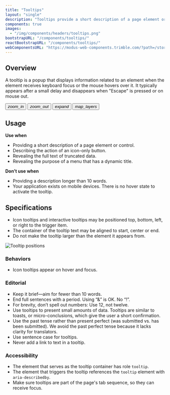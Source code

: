 ```yaml
---
title: "Tooltips"
layout: "single"
description: "Tooltips provide a short description of a page element or control."
components: true
images:
  - "/img/components/headers/tooltips.png"
bootstrapURL: "/components/tooltips/"
reactBootstrapURL: "/components/tooltips/"
webComponentsURL: "https://modus-web-components.trimble.com/?path=/story/components-tooltip--default"
---
```


## Overview

A tooltip is a popup that displays information related to an element when the element receives keyboard focus or the mouse hovers over it. It typically appears after a small delay and disappears when "Escape" is pressed or on mouse out.

<div style="max-width: max-content">
  <div class="guide-sample">
    <div class="btn-group-vertical">
      <button id="tooltipExample" class="btn btn-icon-only btn-outline-dark" data-toggle="tooltip" data-placement="right" data-original-title="Zoom in">
      <i class="modus-icons notranslate">zoom_in</i>
      </button>
      <button class="btn btn-icon-only btn-outline-dark" data-toggle="tooltip" data-placement="right" data-original-title="Zoom out">
      <i class="modus-icons notranslate">zoom_out</i>
      </button>
      <button class="btn btn-icon-only btn-outline-dark" data-toggle="tooltip" data-placement="right" data-original-title="Expand">
      <i class="modus-icons notranslate">expand</i>
      </button>
      <button class="btn btn-icon-only btn-outline-dark" data-toggle="tooltip" data-placement="right" data-original-title="Toggle layers">
      <i class="modus-icons notranslate">map_layers</i>
      </button>
    </div>
  </div>
</div>

## Usage

**Use when**

- Providing a short description of a page element or control.
- Describing the action of an icon-only button.
- Revealing the full text of truncated data.
- Revealing the purpose of a menu that has a dynamic title.

**Don’t use when**

- Providing a description longer than 10 words.
- Your application exists on mobile devices. There is no hover state to activate the tooltip.

## Specifications

- Icon tooltips and interactive tooltips may be positioned top, bottom, left, or right to the trigger item.
- The container of the tooltip text may be aligned to start, center or end.
- Do not make the tooltip larger than the element it appears from.

<img src="/img/components/tooltips-positions.svg"  alt="Tooltip positions"/>
<style>
[data-theme="dark"] img[src="/img/components/tooltips-positions.svg"] {
 content: url(/img/components/tooltips-positions-dark.svg);
}
</style>

### Behaviors

- Icon tooltips appear on hover and focus.

### Editorial

- Keep it brief—aim for fewer than 10 words.
- End full sentences with a period. Using “&” is OK. No “!”.
- For brevity, don’t spell out numbers: Use 12, not twelve.
- Use tooltips to present small amounts of data. Tooltips are similar to toasts, or micro-conclusions, which give the user a short confirmation.
- Use the past tense rather than present perfect (was submitted vs. has been submitted). We avoid the past perfect tense because it lacks clarity for translators.
- Use sentence case for tooltips.
- Never add a link to text in a tooltip.

### Accessibility

- The element that serves as the tooltip container has role `tooltip`.
- The element that triggers the tooltip references the `tooltip` element with `aria-describedby`.
- Make sure tooltips are part of the page's tab sequence, so they can receive focus.

<script>
$(function () {
  $('[data-toggle="tooltip"]').tooltip();
});
</script>
